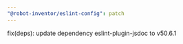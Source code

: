 ```yaml
---
"@robot-inventor/eslint-config": patch
---
```


fix(deps): update dependency eslint-plugin-jsdoc to v50.6.1
